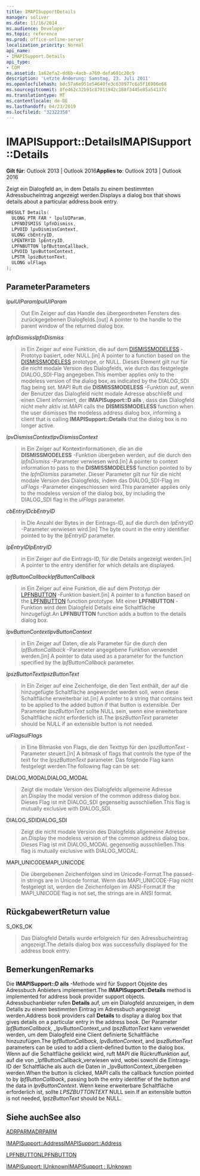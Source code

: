 ```yaml
---
title: IMAPISupportDetails
manager: soliver
ms.date: 11/16/2014
ms.audience: Developer
ms.topic: reference
ms.prod: office-online-server
localization_priority: Normal
api_name:
- IMAPISupport.Details
api_type:
- COM
ms.assetid: 1a62efa2-dd6b-4acb-a760-defa601c20c9
description: 'Letzte Änderung: Samstag, 23. Juli 2011'
ms.openlocfilehash: bdc57a6e951e54640fe3c638977c6a5f16986e68
ms.sourcegitcommit: 8fe462c32b91c87911942c188f3445e85a54137c
ms.translationtype: MT
ms.contentlocale: de-DE
ms.lasthandoff: 04/23/2019
ms.locfileid: "32322358"
---
```

# <a name="imapisupportdetails"></a><span data-ttu-id="cecc3-103">IMAPISupport::Details</span><span class="sxs-lookup"><span data-stu-id="cecc3-103">IMAPISupport::Details</span></span>

  
  
<span data-ttu-id="cecc3-104">**Gilt für**: Outlook 2013 | Outlook 2016</span><span class="sxs-lookup"><span data-stu-id="cecc3-104">**Applies to**: Outlook 2013 | Outlook 2016</span></span> 
  
<span data-ttu-id="cecc3-105">Zeigt ein Dialogfeld an, in dem Details zu einem bestimmten Adressbucheintrag angezeigt werden.</span><span class="sxs-lookup"><span data-stu-id="cecc3-105">Displays a dialog box that shows details about a particular address book entry.</span></span>
  
```cpp
HRESULT Details(
  ULONG_PTR FAR * lpulUIParam,
  LPFNDISMISS lpfnDismiss,
  LPVOID lpvDismissContext,
  ULONG cbEntryID,
  LPENTRYID lpEntryID,
  LPFNBUTTON lpfButtonCallback,
  LPVOID lpvButtonContext,
  LPSTR lpszButtonText,
  ULONG ulFlags
);
```

## <a name="parameters"></a><span data-ttu-id="cecc3-106">Parameter</span><span class="sxs-lookup"><span data-stu-id="cecc3-106">Parameters</span></span>

 <span data-ttu-id="cecc3-107">_lpulUIParam_</span><span class="sxs-lookup"><span data-stu-id="cecc3-107">_lpulUIParam_</span></span>
  
> <span data-ttu-id="cecc3-108">Out Ein Zeiger auf das Handle des übergeordneten Fensters des zurückgegebenen Dialogfelds.</span><span class="sxs-lookup"><span data-stu-id="cecc3-108">[out] A pointer to the handle to the parent window of the returned dialog box.</span></span>
    
 <span data-ttu-id="cecc3-109">_lpfnDismiss_</span><span class="sxs-lookup"><span data-stu-id="cecc3-109">_lpfnDismiss_</span></span>
  
> <span data-ttu-id="cecc3-110">in Ein Zeiger auf eine Funktion, die auf dem [DISMISSMODELESS](dismissmodeless.md) -Prototyp basiert, oder NULL.</span><span class="sxs-lookup"><span data-stu-id="cecc3-110">[in] A pointer to a function based on the [DISMISSMODELESS](dismissmodeless.md) prototype, or NULL.</span></span> <span data-ttu-id="cecc3-111">Dieses Element gilt nur für die nicht modale Version des Dialogfelds, wie durch das festgelegte DIALOG_SDI-Flag angegeben.</span><span class="sxs-lookup"><span data-stu-id="cecc3-111">This member applies only to the modeless version of the dialog box, as indicated by the DIALOG_SDI flag being set.</span></span> <span data-ttu-id="cecc3-112">MAPI Ruft die **DISMISSMODELESS** -Funktion auf, wenn der Benutzer das Dialogfeld nicht modale Adresse abschließt und einen Client informiert, der **IMAPISupport::D ails** , dass das Dialogfeld nicht mehr aktiv ist.</span><span class="sxs-lookup"><span data-stu-id="cecc3-112">MAPI calls the **DISMISSMODELESS** function when the user dismisses the modeless address dialog box, informing a client that is calling **IMAPISupport::Details** that the dialog box is no longer active.</span></span> 
    
 <span data-ttu-id="cecc3-113">_lpvDismissContext_</span><span class="sxs-lookup"><span data-stu-id="cecc3-113">_lpvDismissContext_</span></span>
  
> <span data-ttu-id="cecc3-114">in Ein Zeiger auf Kontextinformationen, die an die **DISMISSMODELESS** -Funktion übergeben werden, auf die durch den _lpfnDismiss_ -Parameter verwiesen wird.</span><span class="sxs-lookup"><span data-stu-id="cecc3-114">[in] A pointer to context information to pass to the **DISMISSMODELESS** function pointed to by the  _lpfnDismiss_ parameter.</span></span> <span data-ttu-id="cecc3-115">Dieser Parameter gilt nur für die nicht modale Version des Dialogfelds, indem das DIALOG_SDI-Flag im _ulFlags_ -Parameter eingeschlossen wird.</span><span class="sxs-lookup"><span data-stu-id="cecc3-115">This parameter applies only to the modeless version of the dialog box, by including the DIALOG_SDI flag in the  _ulFlags_ parameter.</span></span> 
    
 <span data-ttu-id="cecc3-116">_cbEntryID_</span><span class="sxs-lookup"><span data-stu-id="cecc3-116">_cbEntryID_</span></span>
  
> <span data-ttu-id="cecc3-117">in Die Anzahl der Bytes in der Eintrags-ID, auf die durch den _lpEntryID_ -Parameter verwiesen wird.</span><span class="sxs-lookup"><span data-stu-id="cecc3-117">[in] The byte count in the entry identifier pointed to by the  _lpEntryID_ parameter.</span></span> 
    
 <span data-ttu-id="cecc3-118">_lpEntryID_</span><span class="sxs-lookup"><span data-stu-id="cecc3-118">_lpEntryID_</span></span>
  
> <span data-ttu-id="cecc3-119">in Ein Zeiger auf die Eintrags-ID, für die Details angezeigt werden.</span><span class="sxs-lookup"><span data-stu-id="cecc3-119">[in] A pointer to the entry identifier for which details are displayed.</span></span>
    
 <span data-ttu-id="cecc3-120">_lpfButtonCallback_</span><span class="sxs-lookup"><span data-stu-id="cecc3-120">_lpfButtonCallback_</span></span>
  
> <span data-ttu-id="cecc3-121">in Ein Zeiger auf eine Funktion, die auf dem Prototyp der [LPFNBUTTON](lpfnbutton.md) -Funktion basiert.</span><span class="sxs-lookup"><span data-stu-id="cecc3-121">[in] A pointer to a function based on the [LPFNBUTTON](lpfnbutton.md) function prototype.</span></span> <span data-ttu-id="cecc3-122">Mit einer **LPFNBUTTON** -Funktion wird dem Dialogfeld Details eine Schaltfläche hinzugefügt.</span><span class="sxs-lookup"><span data-stu-id="cecc3-122">An **LPFNBUTTON** function adds a button to the details dialog box.</span></span> 
    
 <span data-ttu-id="cecc3-123">_lpvButtonContext_</span><span class="sxs-lookup"><span data-stu-id="cecc3-123">_lpvButtonContext_</span></span>
  
> <span data-ttu-id="cecc3-124">in Ein Zeiger auf Daten, die als Parameter für die durch den _lpfButtonCallback_ -Parameter angegebene Funktion verwendet werden.</span><span class="sxs-lookup"><span data-stu-id="cecc3-124">[in] A pointer to data used as a parameter for the function specified by the  _lpfButtonCallback_ parameter.</span></span> 
    
 <span data-ttu-id="cecc3-125">_lpszButtonText_</span><span class="sxs-lookup"><span data-stu-id="cecc3-125">_lpszButtonText_</span></span>
  
> <span data-ttu-id="cecc3-126">in Ein Zeiger auf eine Zeichenfolge, die den Text enthält, der auf die hinzugefügte Schaltfläche angewendet werden soll, wenn diese Schaltfläche erweiterbar ist.</span><span class="sxs-lookup"><span data-stu-id="cecc3-126">[in] A pointer to a string that contains text to be applied to the added button if that button is extensible.</span></span> <span data-ttu-id="cecc3-127">Der Parameter _lpszButtonText_ sollte NULL sein, wenn eine erweiterbare Schaltfläche nicht erforderlich ist.</span><span class="sxs-lookup"><span data-stu-id="cecc3-127">The  _lpszButtonText_ parameter should be NULL if an extensible button is not needed.</span></span> 
    
 <span data-ttu-id="cecc3-128">_ulFlags_</span><span class="sxs-lookup"><span data-stu-id="cecc3-128">_ulFlags_</span></span>
  
> <span data-ttu-id="cecc3-129">in Eine Bitmaske von Flags, die den Texttyp für den _lpszButtonText_ -Parameter steuert.</span><span class="sxs-lookup"><span data-stu-id="cecc3-129">[in] A bitmask of flags that controls the type of the text for the  _lpszButtonText_ parameter.</span></span> <span data-ttu-id="cecc3-130">Das folgende Flag kann festgelegt werden:</span><span class="sxs-lookup"><span data-stu-id="cecc3-130">The following flag can be set:</span></span> 
    
<span data-ttu-id="cecc3-131">DIALOG_MODAL</span><span class="sxs-lookup"><span data-stu-id="cecc3-131">DIALOG_MODAL</span></span>
  
> <span data-ttu-id="cecc3-132">Zeigt die modale Version des Dialogfelds allgemeine Adresse an.</span><span class="sxs-lookup"><span data-stu-id="cecc3-132">Display the modal version of the common address dialog box.</span></span> <span data-ttu-id="cecc3-133">Dieses Flag ist mit DIALOG_SDI gegenseitig ausschließen.</span><span class="sxs-lookup"><span data-stu-id="cecc3-133">This flag is mutually exclusive with DIALOG_SDI.</span></span>
    
<span data-ttu-id="cecc3-134">DIALOG_SDI</span><span class="sxs-lookup"><span data-stu-id="cecc3-134">DIALOG_SDI</span></span>
  
>  <span data-ttu-id="cecc3-135">Zeigt die nicht modale Version des Dialogfelds allgemeine Adresse an.</span><span class="sxs-lookup"><span data-stu-id="cecc3-135">Display the modeless version of the common address dialog box.</span></span> <span data-ttu-id="cecc3-136">Dieses Flag ist mit DIALOG_MODAL gegenseitig ausschließen.</span><span class="sxs-lookup"><span data-stu-id="cecc3-136">This flag is mutually exclusive with DIALOG_MODAL.</span></span> 
    
<span data-ttu-id="cecc3-137">MAPI_UNICODE</span><span class="sxs-lookup"><span data-stu-id="cecc3-137">MAPI_UNICODE</span></span> 
  
> <span data-ttu-id="cecc3-138">Die übergebenen Zeichenfolgen sind im Unicode-Format.</span><span class="sxs-lookup"><span data-stu-id="cecc3-138">The passed-in strings are in Unicode format.</span></span> <span data-ttu-id="cecc3-139">Wenn das MAPI_UNICODE-Flag nicht festgelegt ist, werden die Zeichenfolgen im ANSI-Format.</span><span class="sxs-lookup"><span data-stu-id="cecc3-139">If the MAPI_UNICODE flag is not set, the strings are in ANSI format.</span></span>
    
## <a name="return-value"></a><span data-ttu-id="cecc3-140">Rückgabewert</span><span class="sxs-lookup"><span data-stu-id="cecc3-140">Return value</span></span>

<span data-ttu-id="cecc3-141">S_OK</span><span class="sxs-lookup"><span data-stu-id="cecc3-141">S_OK</span></span> 
  
> <span data-ttu-id="cecc3-142">Das Dialogfeld Details wurde erfolgreich für den Adressbucheintrag angezeigt.</span><span class="sxs-lookup"><span data-stu-id="cecc3-142">The details dialog box was successfully displayed for the address book entry.</span></span>
    
## <a name="remarks"></a><span data-ttu-id="cecc3-143">Bemerkungen</span><span class="sxs-lookup"><span data-stu-id="cecc3-143">Remarks</span></span>

<span data-ttu-id="cecc3-144">Die **IMAPISupport::D ails** -Methode wird für Support Objekte des Adressbuch Anbieters implementiert.</span><span class="sxs-lookup"><span data-stu-id="cecc3-144">The **IMAPISupport::Details** method is implemented for address book provider support objects.</span></span> <span data-ttu-id="cecc3-145">Adressbuchanbieter rufen **Details** auf, um ein Dialogfeld anzuzeigen, in dem Details zu einem bestimmten Eintrag im Adressbuch angezeigt werden.</span><span class="sxs-lookup"><span data-stu-id="cecc3-145">Address book providers call **Details** to display a dialog box that gives details on a particular entry in the address book.</span></span> <span data-ttu-id="cecc3-146">Der Parameter _lpfButtonCallback_, _lpvButtonContext_und _lpszButtonText_ kann verwendet werden, um dem Dialogfeld eine Client definierte Schaltfläche hinzuzufügen.</span><span class="sxs-lookup"><span data-stu-id="cecc3-146">The  _lpfButtonCallback_,  _lpvButtonContext_, and  _lpszButtonText_ parameters can be used to add a client-defined button to the dialog box.</span></span> <span data-ttu-id="cecc3-147">Wenn auf die Schaltfläche geklickt wird, ruft MAPI die Rückruffunktion auf, auf die von _lpfButtonCallback_verwiesen wird, wobei sowohl die Eintrags-ID der Schaltfläche als auch die Daten in _lpvButtonContext_übergeben werden.</span><span class="sxs-lookup"><span data-stu-id="cecc3-147">When the button is clicked, MAPI calls the callback function pointed to by  _lpfButtonCallback_, passing both the entry identifier of the button and the data in  _lpvButtonContext_.</span></span> <span data-ttu-id="cecc3-148">Wenn keine erweiterbare Schaltfläche erforderlich ist, sollte _LPSZBUTTONTEXT_ NULL sein.</span><span class="sxs-lookup"><span data-stu-id="cecc3-148">If an extensible button is not needed,  _lpszButtonText_ should be NULL.</span></span> 
  
## <a name="see-also"></a><span data-ttu-id="cecc3-149">Siehe auch</span><span class="sxs-lookup"><span data-stu-id="cecc3-149">See also</span></span>



[<span data-ttu-id="cecc3-150">ADRPARM</span><span class="sxs-lookup"><span data-stu-id="cecc3-150">ADRPARM</span></span>](adrparm.md)
  
[<span data-ttu-id="cecc3-151">IMAPISupport::Address</span><span class="sxs-lookup"><span data-stu-id="cecc3-151">IMAPISupport::Address</span></span>](imapisupport-address.md)
  
[<span data-ttu-id="cecc3-152">LPFNBUTTON</span><span class="sxs-lookup"><span data-stu-id="cecc3-152">LPFNBUTTON</span></span>](lpfnbutton.md)
  
[<span data-ttu-id="cecc3-153">IMAPISupport: IUnknown</span><span class="sxs-lookup"><span data-stu-id="cecc3-153">IMAPISupport : IUnknown</span></span>](imapisupportiunknown.md)

